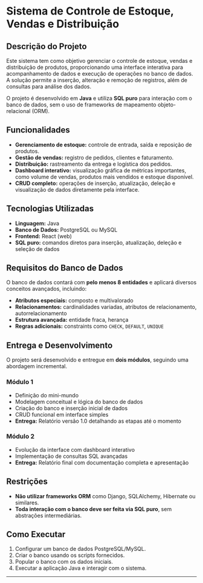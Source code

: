# **Sistema de Controle de Estoque, Vendas e Distribuição**  

## **Descrição do Projeto**  

Este sistema tem como objetivo gerenciar o controle de estoque, vendas e distribuição de produtos, proporcionando uma interface interativa para acompanhamento de dados e execução de operações no banco de dados. A solução permite a inserção, alteração e remoção de registros, além de consultas para análise dos dados.  

O projeto é desenvolvido em **Java** e utiliza **SQL puro** para interação com o banco de dados, sem o uso de frameworks de mapeamento objeto-relacional (ORM).  

## **Funcionalidades**  

- **Gerenciamento de estoque:** controle de entrada, saída e reposição de produtos.  
- **Gestão de vendas:** registro de pedidos, clientes e faturamento.  
- **Distribuição:** rastreamento da entrega e logística dos pedidos.  
- **Dashboard interativo:** visualização gráfica de métricas importantes, como volume de vendas, produtos mais vendidos e estoque disponível.  
- **CRUD completo:** operações de inserção, atualização, deleção e visualização de dados diretamente pela interface.  

## **Tecnologias Utilizadas**  

- **Linguagem:** Java  
- **Banco de Dados:** PostgreSQL ou MySQL  
- **Frontend:** React (web) 
- **SQL puro:** comandos diretos para inserção, atualização, deleção e seleção de dados  

## **Requisitos do Banco de Dados**  

O banco de dados contará com **pelo menos 8 entidades** e aplicará diversos conceitos avançados, incluindo:  

- **Atributos especiais:** composto e multivalorado  
- **Relacionamentos:** cardinalidades variadas, atributos de relacionamento, autorrelacionamento  
- **Estrutura avançada:** entidade fraca, herança  
- **Regras adicionais:** constraints como `CHECK`, `DEFAULT`, `UNIQUE`  

## **Entrega e Desenvolvimento**  

O projeto será desenvolvido e entregue em **dois módulos**, seguindo uma abordagem incremental.  

### **Módulo 1**  

- Definição do mini-mundo  
- Modelagem conceitual e lógica do banco de dados  
- Criação do banco e inserção inicial de dados  
- CRUD funcional em interface simples  
- **Entrega:** Relatório versão 1.0 detalhando as etapas até o momento  

### **Módulo 2**  

- Evolução da interface com dashboard interativo  
- Implementação de consultas SQL avançadas  
- **Entrega:** Relatório final com documentação completa e apresentação  

## **Restrições**  

- **Não utilizar frameworks ORM** como Django, SQLAlchemy, Hibernate ou similares.  
- **Toda interação com o banco deve ser feita via SQL puro**, sem abstrações intermediárias.  

## **Como Executar**  

1. Configurar um banco de dados PostgreSQL/MySQL.  
2. Criar o banco usando os scripts fornecidos.  
3. Popular o banco com os dados iniciais.  
4. Executar a aplicação Java e interagir com o sistema.  

---
